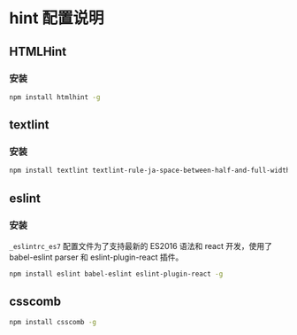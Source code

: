 # hint 配置说明

## HTMLHint

### 安装

```bash
npm install htmlhint -g
```

## textlint

### 安装

```bash
npm install textlint textlint-rule-ja-space-between-half-and-full-width textlint-rule-ja-space-around-code textlint-rule-terminology -g
```

## eslint

### 安装

`_eslintrc_es7` 配置文件为了支持最新的 ES2016 语法和 react 开发，使用了 babel-eslint parser 和 eslint-plugin-react 插件。

```bash
npm install eslint babel-eslint eslint-plugin-react -g
```

## csscomb

```bash
npm install csscomb -g
```